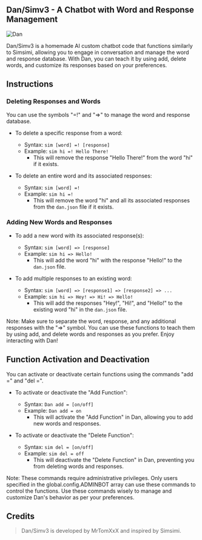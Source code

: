 ## Dan/Simv3 - A Chatbot with Word and Response Management

![Dan](https://i.postimg.cc/fbXXzdzZ/Picsart-23-06-13-14-19-47-911.jpg)

Dan/Simv3 is a homemade AI custom chatbot code that functions similarly to Simsimi, allowing you to engage in conversation and manage the word and response database. With Dan, you can teach it by using add, delete words, and customize its responses based on your preferences.

## Instructions

### Deleting Responses and Words

You can use the symbols "=!" and "=>" to manage the word and response database.

- To delete a specific response from a word:
  - Syntax: `sim [word] =! [response]`
  - Example: `sim hi =! Hello There!`
    - This will remove the response "Hello There!" from the word "hi" if it exists.

- To delete an entire word and its associated responses:
  - Syntax: `sim [word] =!`
  - Example: `sim hi =!`
    - This will remove the word "hi" and all its associated responses from the `dan.json` file if it exists.

### Adding New Words and Responses

- To add a new word with its associated response(s):
  - Syntax: `sim [word] => [response]`
  - Example: `sim hi => Hello!`
    - This will add the word "hi" with the response "Hello!" to the `dan.json` file.

- To add multiple responses to an existing word:
  - Syntax: `sim [word] => [response1] => [response2] => ...`
  - Example: `sim hi => Hey! => Hi! => Hello!`
    - This will add the responses "Hey!", "Hi!", and "Hello!" to the existing word "hi" in the `dan.json` file.

Note: Make sure to separate the word, response, and any additional responses with the "=>" symbol. You can use these functions to teach them by using add, and delete words and responses as you prefer. Enjoy interacting with Dan!

## Function Activation and Deactivation

You can activate or deactivate certain functions using the commands "add =" and "del =".

- To activate or deactivate the "Add Function":
  - Syntax: `Dan add = [on/off]`
  - Example: `Dan add = on`
    - This will activate the "Add Function" in Dan, allowing you to add new words and responses.

- To activate or deactivate the "Delete Function":
  - Syntax: `sim del = [on/off]`
  - Example: `sim del = off`
    - This will deactivate the "Delete Function" in Dan, preventing you from deleting words and responses.

Note: These commands require administrative privileges. Only users specified in the global.config.ADMINBOT array can use these commands to control the functions. Use these commands wisely to manage and customize Dan's behavior as per your preferences.

## Credits

> Dan/Simv3 is developed by MrTomXxX and inspired by Simsimi.